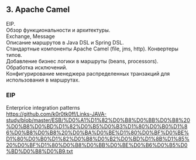   ## 3. Apache Camel  
  
EIP.  
Обзор функциональности и архитектуры.  
Exchange, Message  
Описание маршрутов в Java DSL и Spring DSL.  
Стандартные компоненты Apache Camel (file, jms, http). Конвертеры типов.  
Добавление бизнес логики в маршруты (beans, processors).  
Обработка исключений.  
Конфигурирование менеджера распределенных транзакций для использования в маршрутах. 

  ### EIP  
Enterprice integration patterns  
https://github.com/k0r0tk0ff/Links-JAVA-study/blob/master/ESB/%D0%A1%D1%82%D0%B8%D0%BB%D0%B8%20%D0%B8%D0%BD%D1%82%D0%B5%D0%B3%D1%80%D0%B0%D1%86%D0%B8%D0%B8%20%D0%BA%D0%BE%D1%80%D0%BF%D0%BE%D1%80%D0%B0%D1%82%D0%B8%D0%B2%D0%BD%D1%8B%D1%85%20%D0%BF%D1%80%D0%B8%D0%BB%D0%BE%D0%B6%D0%B5%D0%BD%D0%B8%D0%B9.txt  


